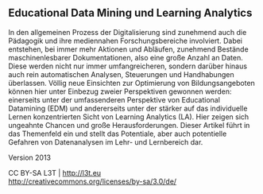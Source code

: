 ## Educational Data Mining und Learning Analytics

In den allgemeinen Prozess der Digitalisierung sind zunehmend auch die Pädagogik und ihre mediennahen Forschungsbereiche involviert. Dabei entstehen, bei immer mehr Aktionen und Abläufen, zunehmend Bestände maschinenlesbarer Dokumentationen, also eine große Anzahl an Daten. Diese werden nicht nur immer umfangreicheren, sondern darüber hinaus auch rein automatischen Analysen, Steuerungen und Handhabungen überlassen. Völlig neue Einsichten zur Optimierung von Bildungsangeboten können hier unter Einbezug zweier Perspektiven gewonnen werden: einerseits unter der umfassenderen Perspektive von Educational Datamining (EDM) und andererseits unter der stärker auf das individuelle Lernen konzentrierten Sicht von Learning Analytics (LA). Hier zeigen sich ungeahnte Chancen und große Herausforderungen. Dieser Artikel führt in das Themenfeld ein und stellt das Potentiale, aber auch potentielle Gefahren von Datenanalysen im Lehr- und Lernbereich dar.


Version 2013

CC BY-SA L3T | http://l3t.eu  
http://creativecommons.org/licenses/by-sa/3.0/de/
